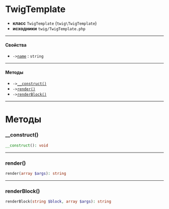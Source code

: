 # TwigTemplate

- **класс** `TwigTemplate` (`twig\TwigTemplate`)
- **исходники** `twig/TwigTemplate.php`

---

#### Свойства

- `->`[`name`](#prop-name) : `string`

---

#### Методы

- `->`[`__construct()`](#method-__construct)
- `->`[`render()`](#method-render)
- `->`[`renderBlock()`](#method-renderblock)

---
# Методы

<a name="method-__construct"></a>

### __construct()
```php
__construct(): void
```

---

<a name="method-render"></a>

### render()
```php
render(array $args): string
```

---

<a name="method-renderblock"></a>

### renderBlock()
```php
renderBlock(string $block, array $args): string
```